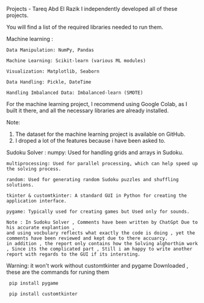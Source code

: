 Projects - Tareq Abd El Razik
I independently developed all of these projects.

You will find a list of the required libraries needed to run them.

Machine learning :
  
    Data Manipulation: NumPy, Pandas
  
    Machine Learning: Scikit-learn (various ML modules) 
  
    Visualization: Matplotlib, Seaborn
  
    Data Handling: Pickle, DateTime
  
    Handling Imbalanced Data: Imbalanced-learn (SMOTE)

For the machine learning project, I recommend using Google Colab, as I built it there, and all the necessary libraries are already installed.

Note: 

1) The dataset for the machine learning project is available on GitHub.
2) I droped a lot of the features because i have been asked to.



Sudoku Solver :
    numpy: Used for handling grids and arrays in Sudoku.
  
    multiprocessing: Used for parallel processing, which can help speed up the solving process.
  
    random: Used for generating random Sudoku puzzles and shuffling solutions.
  
    tkinter & customtkinter: A standard GUI in Python for creating the application interface.
  
    pygame: Typically used for creating games but Used only for sounds.
    
    Note : In Sudoku Solver , Comments have been written by ChatGpt Due to his accurate explantion , 
    and using vocbulary reflects what exactly the code is doing , yet the comments have been reviewed and kept due to there accuarcy.
    in addition , the report only contains how the Solving alghorthim work , Since its the complicated part , Still i am happy to write another 
    report with regards to the GUI if its intersting. 

Warning: it won't work without customtkinter and pygame Downloaded , these are the commands for runing them 
  
     pip install pygame
   
     pip install customtkinter
